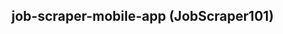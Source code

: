 ## job-scraper-mobile-app (JobScraper101)

<!-- ### The Problem
<p>Job platforms like indeed, linkedIn etc allows me to set email notifications for new jobs.. But most times I end up receiving hundreds of emails each week..Then I'll spend minutes to hours going through these jobs to see the ones I like.. This is not making me productive at all.. I needed something more personalized or filtered in other to reduce the amount of jobs notifications I get daily and the time I will have to spend going through each of.</p> -->